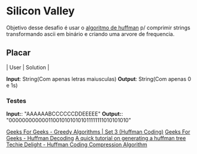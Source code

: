 # Silicon Valley

Objetivo desse desafio é usar o [algoritmo de huffman](https://web.stanford.edu/class/archive/cs/cs106b/cs106b.1126/handouts/220%20Huffman%20Encoding.pdf) p/ comprimir strings transformando ascii em binário e criando uma arvore de frequencia.

## Placar

| User        | Solution           |

**Input**: String(Com apenas letras maiusculas)
**Output**: String(Com apenas 0 e 1s)

### Testes

**Input:**: "AAAAAABCCCCCCDDEEEEE"
**Output:**: "0000000000001100101010101011111111010101010"

[Geeks For Geeks - Greedy Algorithms | Set 3 (Huffman Coding)](https://www.geeksforgeeks.org/greedy-algorithms-set-3-huffman-coding/)
[Geeks For Geeks - Huffman Decoding](https://www.geeksforgeeks.org/huffman-decoding/)
[A quick tutorial on generating a huffman tree](https://www.siggraph.org/education/materials/HyperGraph/video/mpeg/mpegfaq/huffman_tutorial.html)
[Techie Delight - Huffman Coding Compression Algorithm](http://www.techiedelight.com/huffman-coding/)
